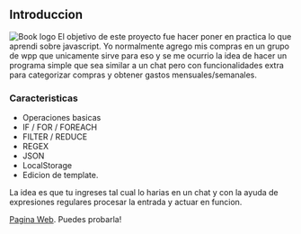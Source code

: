 ## Introduccion
![Book logo](/assets/logo.png)
El objetivo de este proyecto fue hacer poner en practica lo que aprendi sobre javascript.
Yo normalmente agrego mis compras en un grupo de wpp que unicamente sirve para eso y se me ocurrio 
la idea de hacer un programa simple que sea similar a un chat pero con funcionalidades extra para categorizar compras y obtener gastos mensuales/semanales.

### Caracteristicas
- Operaciones basicas
- IF / FOR / FOREACH 
- FILTER / REDUCE
- REGEX
- JSON
- LocalStorage
- Edicion de template.

La idea es que tu ingreses tal cual lo harias en un chat y con la ayuda de expresiones regulares procesar la entrada y actuar en funcion.

[Pagina Web](https://agustinhernando2.github.io/). Puedes probarla!
